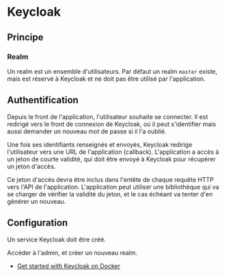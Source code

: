 # Keycloak

## Principe

### Realm

Un realm est un ensemble d'utilisateurs. Par défaut un realm `master` existe, mais est réservé à Keycloak et ne doit pas être utilisé par l'application.

## Authentification

Depuis le front de l'application, l'utilisateur souhaite se connecter. Il est redirigé vers le front de connexion de Keycloak, où il peut s'identifier mais aussi demander un nouveau mot de passe si il l'a oublié.

Une fois ses identifiants renseignés et envoyés, Keycloak redirige l'utilisateur vers une URL de l'application (callback). L'application a accès à un jeton de courte validité, qui doit être envoyé à Keycloak pour récupérer un jeton d'accès.

Ce jeton d'accès devra être inclus dans l'entête de chaque requête HTTP vers l'API de l'application. L'application peut utiliser une bibliothèque qui va se charger de vérifier la validité du jeton, et le cas échéant va tenter d'en générer un nouveau.

## Configuration

Un service Keycloak doit être créé.

Accéder à l'admin, et créer un nouveau realm.

* [Get started with Keycloak on Docker](https://www.keycloak.org/getting-started/getting-started-docker)
